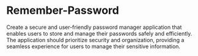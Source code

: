 # Remember-Password
Create a secure and user-friendly password manager application that enables users to store and manage their passwords safely and efficiently. The application should prioritize security and organization, providing a seamless experience for users to manage their sensitive information.
